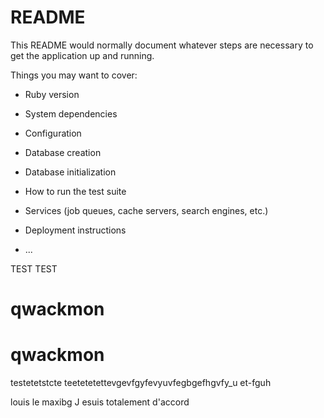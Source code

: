 # README

This README would normally document whatever steps are necessary to get the
application up and running.

Things you may want to cover:

* Ruby version

* System dependencies

* Configuration

* Database creation

* Database initialization

* How to run the test suite

* Services (job queues, cache servers, search engines, etc.)

* Deployment instructions

* ...

TEST TEST
# qwackmon
# qwackmon

testetetstcte
teetetetettevgevfgyfevyuvfegbgefhgvfy_u et-fguh

louis le maxibg
J esuis totalement d'accord

